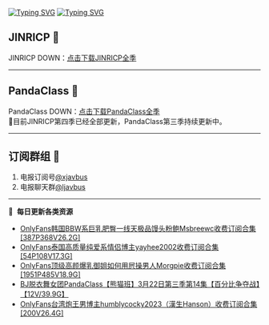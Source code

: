 [![Typing SVG](https://readme-typing-svg.herokuapp.com?font=Fira+Code&pause=1000&center=true&vCenter=true&random=true&width=435&lines=所有链接都需要翻墙访问)](https://jinricp.neocities.org/jinricp.html)
[![Typing SVG](https://readme-typing-svg.herokuapp.com?font=Fira+Code&pause=1000&center=true&vCenter=true&random=true&width=435&lines=点击进入福利资源下载中心)](https://jinricp.neocities.org/jinricp.html)
## JINRICP 👋   
JINRICP DOWN：[点击下载JINRICP全季](https://mypikpak.com/s/VODz7HXQoqcX0UrvaXfDtFoPo1)
****
## PandaClass 💯   
PandaClass DOWN：[点击下载PandaClass全季](https://mypikpak.com/s/VOKOTZkoEnkyvCnELVSquM97o1)   
💞目前JINRICP第四季已经全部更新，PandaClass第三季持续更新中。
****
## 订阅群组 🔞
1. 电报订阅号[@xjavbus](https://t.me/xjavbus)
2. 电报聊天群[@ljavbus](https://t.me/ljavbus)
**** 
📕 &nbsp;**每日更新各类资源**
<!-- BLOG-POST-LIST:START -->
- [OnlyFans韩国BBW系巨乳肥臀一线天极品馒头粉鲍Msbreewc收费订阅合集[387P368V26.2G]](https://fuli.niuc.net/306.html)
- [OnlyFans泰国高质量纯爱系情侣博主yayhee2002收费订阅合集[54P108V17.3G]](https://fuli.niuc.net/305.html)
- [OnlyFans顶级高颜爆乳御姐如何用屄操男人Morgpie收费订阅合集[1951P485V18.9G]](https://fuli.niuc.net/304.html)
- [BJ脱衣舞女团PandaClass【熊猫班】3月22日第三季第14集【百分比争夺战】【12V/39.9G】](https://fuli.niuc.net/302.html)
- [OnlyFans台湾炮王男博主humblycocky2023（漢生Hanson）收费订阅合集[200V26.4G]](https://fuli.niuc.net/301.html)
<!-- BLOG-POST-LIST:END -->
